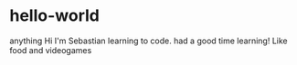 # hello-world
anything
Hi I'm Sebastian learning to code. had a good time learning!
Like food and videogames
